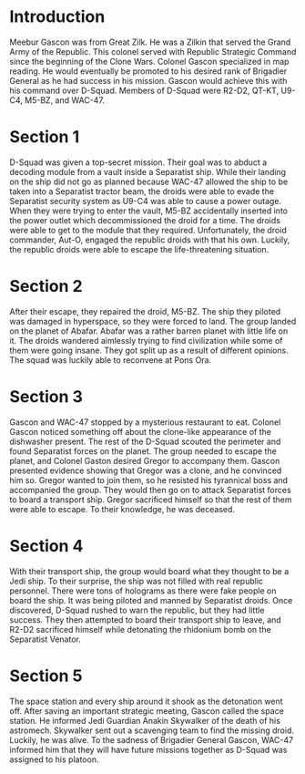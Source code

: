 # Introduction

Meebur Gascon was from Great Zilk.
He was a Zilkin that served the Grand Army of the Republic.
This colonel served with Republic Strategic Command since the beginning of the Clone Wars.
Colonel Gascon specialized in map reading.
He would eventually be promoted to his desired rank of Brigadier General as he had success in his mission.
Gascon would achieve this with his command over D-Squad.
Members of D-Squad were R2-D2, QT-KT, U9-C4, M5-BZ, and WAC-47.

# Section 1

D-Squad was given a top-secret mission.
Their goal was to abduct a decoding module from a vault inside a Separatist ship.
While their landing on the ship did not go as planned because WAC-47 allowed the ship to be taken into a Separatist tractor beam, the droids were able to evade the Separatist security system as U9-C4 was able to cause a power outage.
When they were trying to enter the vault, M5-BZ accidentally inserted into the power outlet which decommissioned the droid for a time.
The droids were able to get to the module that they required.
Unfortunately, the droid commander, Aut-O, engaged the republic droids with that his own.
Luckily, the republic droids were able to escape the life-threatening situation.

# Section 2

After their escape, they repaired the droid, M5-BZ.
The ship they piloted was damaged in hyperspace, so they were forced to land.
The group landed on the planet of Abafar.
Abafar was a rather barren planet with little life on it.
The droids wandered aimlessly trying to find civilization while some of them were going insane.
They got split up as a result of different opinions.
The squad was luckily able to reconvene at Pons Ora.

# Section 3

Gascon and WAC-47 stopped by a mysterious restaurant to eat.
Colonel Gascon noticed something off about the clone-like appearance of the dishwasher present.
The rest of the D-Squad scouted the perimeter and found Separatist forces on the planet.
The group needed to escape the planet, and Colonel Gaston desired Gregor to accompany them.
Gascon presented evidence showing that Gregor was a clone, and he convinced him so.
Gregor wanted to join them, so he resisted his tyrannical boss and accompanied the group.
They would then go on to attack Separatist forces to board a transport ship.
Gregor sacrificed himself so that the rest of them were able to escape.
To their knowledge, he was deceased.

# Section 4

With their transport ship, the group would board what they thought to be a Jedi ship.
To their surprise, the ship was not filled with real republic personnel.
There were tons of holograms as there were fake people on board the ship.
It was being piloted and manned by Separatist droids.
Once discovered, D-Squad rushed to warn the republic, but they had little success.
They then attempted to board their transport ship to leave, and R2-D2 sacrificed himself while detonating the rhidonium bomb on the Separatist Venator.

# Section 5

The space station and every ship around it shook as the detonation went off.
After saving an important strategic meeting, Gascon called the space station.
He informed Jedi Guardian Anakin Skywalker of the death of his astromech.
Skywalker sent out a scavenging team to find the missing droid.
Luckily, he was alive.
To the sadness of Brigadier General Gascon, WAC-47 informed him that they will have future missions together as D-Squad was assigned to his platoon.
